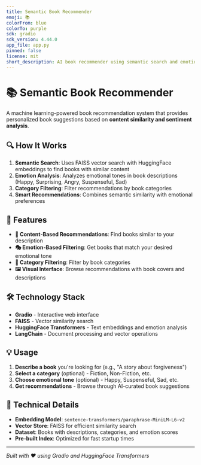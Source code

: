 ```yaml
---
title: Semantic Book Recommender
emoji: 📚
colorFrom: blue
colorTo: purple
sdk: gradio
sdk_version: 4.44.0
app_file: app.py
pinned: false
license: mit
short_description: AI book recommender using semantic search and emotions
---
```


# 📚 Semantic Book Recommender

A machine learning-powered book recommendation system that provides personalized book suggestions based on **content similarity and sentiment analysis**.

## 🔍 How It Works

1. **Semantic Search**: Uses FAISS vector search with HuggingFace embeddings to find books with similar content
2. **Emotion Analysis**: Analyzes emotional tones in book descriptions (Happy, Surprising, Angry, Suspenseful, Sad)
3. **Category Filtering**: Filter recommendations by book categories
4. **Smart Recommendations**: Combines semantic similarity with emotional preferences

## 🚀 Features

- **📖 Content-Based Recommendations**: Find books similar to your description
- **🎭 Emotion-Based Filtering**: Get books that match your desired emotional tone
- **📂 Category Filtering**: Filter by book categories
- **🖼️ Visual Interface**: Browse recommendations with book covers and descriptions

## 🛠️ Technology Stack

- **Gradio** - Interactive web interface
- **FAISS** - Vector similarity search
- **HuggingFace Transformers** - Text embeddings and emotion analysis
- **LangChain** - Document processing and vector operations

## 💡 Usage

1. **Describe a book** you're looking for (e.g., "A story about forgiveness")
2. **Select a category** (optional) - Fiction, Non-Fiction, etc.
3. **Choose emotional tone** (optional) - Happy, Suspenseful, Sad, etc.
4. **Get recommendations** - Browse through AI-curated book suggestions

## 🔧 Technical Details

- **Embedding Model**: `sentence-transformers/paraphrase-MiniLM-L6-v2`
- **Vector Store**: FAISS for efficient similarity search
- **Dataset**: Books with descriptions, categories, and emotion scores
- **Pre-built Index**: Optimized for fast startup times

---

*Built with ❤️ using Gradio and HuggingFace Transformers*